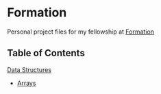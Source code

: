 # Formation

Personal project files for my fellowship at [Formation](https://formation.dev)

## Table of Contents

[Data Structures](/Data%20Structures/README.md)
- [Arrays](Data%20Structures/Arrays/README.md)
